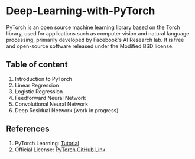 # Deep-Learning-with-PyTorch
PyTorch is an open source machine learning library based on the Torch library, used for applications such as computer vision and natural language processing, primarily developed by Facebook's AI Research lab. It is free and open-source software released under the Modified BSD license.


## Table of content
1. Introduction to PyTorch
2. Linear Regression
3. Logistic Regression
4. Feedforward Neural Network
5. Convolutional Neural Network
6. Deep Residual Network (work in progress)


## References
1. PyTorch Learning: [Tutorial](https://pytorch.org/tutorials/recipes/recipes_index.html)
2. Official License: [PyTorch GitHub Link](https://github.com/pytorch)

